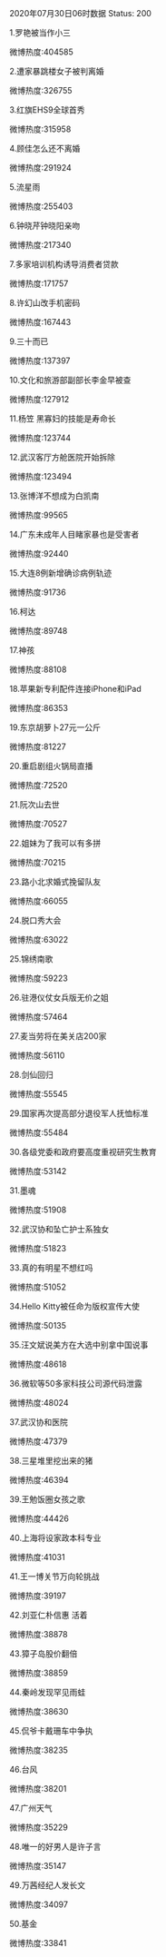 2020年07月30日06时数据
Status: 200

1.罗艳被当作小三

微博热度:404585

2.遭家暴跳楼女子被判离婚

微博热度:326755

3.红旗EHS9全球首秀

微博热度:315958

4.顾佳怎么还不离婚

微博热度:291924

5.流星雨

微博热度:255403

6.钟晓芹钟晓阳亲吻

微博热度:217340

7.多家培训机构诱导消费者贷款

微博热度:171757

8.许幻山改手机密码

微博热度:167443

9.三十而已

微博热度:137397

10.文化和旅游部副部长李金早被查

微博热度:127912

11.杨笠 黑寡妇的技能是寿命长

微博热度:123744

12.武汉客厅方舱医院开始拆除

微博热度:123494

13.张博洋不想成为白凯南

微博热度:99565

14.广东未成年人目睹家暴也是受害者

微博热度:92440

15.大连8例新增确诊病例轨迹

微博热度:91736

16.柯达

微博热度:89748

17.神孩

微博热度:88108

18.苹果新专利配件连接iPhone和iPad

微博热度:86353

19.东京胡萝卜27元一公斤

微博热度:81227

20.重启剧组火锅局直播

微博热度:72520

21.阮次山去世

微博热度:70527

22.姐妹为了我可以有多拼

微博热度:70215

23.路小北求婚式挽留队友

微博热度:66055

24.脱口秀大会

微博热度:63022

25.锦绣南歌

微博热度:59223

26.驻港仪仗女兵版无价之姐

微博热度:57464

27.麦当劳将在美关店200家

微博热度:56110

28.剑仙回归

微博热度:55545

29.国家再次提高部分退役军人抚恤标准

微博热度:55484

30.各级党委和政府要高度重视研究生教育

微博热度:53142

31.墨魂

微博热度:51908

32.武汉协和坠亡护士系独女

微博热度:51823

33.真的有明星不想红吗

微博热度:51052

34.Hello Kitty被任命为版权宣传大使

微博热度:50135

35.汪文斌说美方在大选中别拿中国说事

微博热度:48618

36.微软等50多家科技公司源代码泄露

微博热度:48024

37.武汉协和医院

微博热度:47379

38.三星堆里挖出来的猪

微博热度:46394

39.王勉饭圈女孩之歌

微博热度:44426

40.上海将设家政本科专业

微博热度:41031

41.王一博关节万向轮挑战

微博热度:39197

42.刘亚仁朴信惠 活着

微博热度:38878

43.獐子岛股价翻倍

微博热度:38859

44.秦岭发现罕见雨蛙

微博热度:38630

45.侃爷卡戴珊车中争执

微博热度:38235

46.台风

微博热度:38201

47.广州天气

微博热度:35229

48.唯一的好男人是许子言

微博热度:35147

49.万茜经纪人发长文

微博热度:34097

50.基金

微博热度:33841

